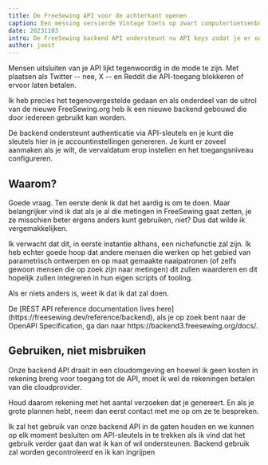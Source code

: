 ```yaml
---
title: De FreeSewing API voor de achterkant openen
caption: Een messing versierde Vintage toets op zwart computertoetsenbord, door PixaBay
date: 20231103
intro: De FreeSewing backend API ondersteunt nu API keys zodat je er ook mee kunt communiceren
author: joost
---
```


Mensen uitsluiten van je API lijkt tegenwoordig in de mode te zijn. Met plaatsen als Twitter -- nee, X -- en Reddit die API-toegang blokkeren of ervoor laten betalen.

Ik heb precies het tegenovergestelde gedaan en als onderdeel van de uitrol van de nieuwe FreeSewing.org heb ik een nieuwe backend gebouwd die door iedereen gebruikt kan worden.

De backend ondersteunt authenticatie via API-sleutels en je kunt die sleutels hier in je accountinstellingen genereren. Je kunt er zoveel aanmaken als je wilt, de vervaldatum erop instellen en het toegangsniveau configureren.

## Waarom?

Goede vraag. Ten eerste denk ik dat het aardig is om te doen. Maar belangrijker vind ik dat als je al die metingen in FreeSewing gaat zetten, je ze misschien beter ergens anders kunt gebruiken, niet? Dus dat wilde ik vergemakkelijken.

Ik verwacht dat dit, in eerste instantie althans, een nichefunctie zal zijn. Ik heb echter goede hoop dat andere mensen die werken op het gebied van parametrisch ontwerpen en op maat gemaakte naaipatronen (of zelfs gewoon mensen die op zoek zijn naar metingen) dit zullen waarderen en dit hopelijk zullen integreren in hun eigen scripts of tooling.

Als er niets anders is, weet ik dat ik dat zal doen.

De [REST API reference documentation lives here] (https\://freesewing.dev/reference/backend), als je op zoek bent naar de OpenAPI Specification, ga dan naar https\://backend3.freesewing.org/docs/.

## Gebruiken, niet misbruiken

Onze backend API draait in een cloudomgeving en hoewel ik geen kosten in rekening breng voor toegang tot de API, moet ik wel de rekeningen betalen van die cloudprovider.

Houd daarom rekening met het aantal verzoeken dat je genereert. En als je grote plannen hebt, neem dan eerst contact met me op om ze te bespreken.

Ik zal het gebruik van onze backend API in de gaten houden en we kunnen op elk moment besluiten om API-sleutels in te trekken als ik vind dat het gebruik verder gaat dan wat ik kan of wil ondersteunen.
Backend gebruik zal worden gecontroleerd en ik kan ingrijpen
